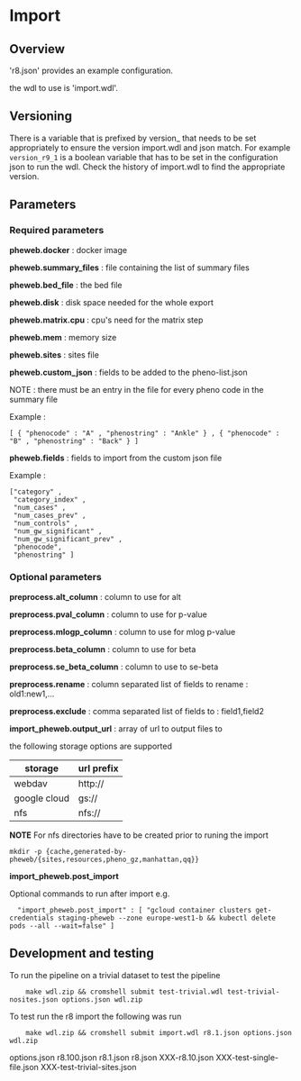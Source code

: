 # Import

## Overview
'r8.json' provides an example configuration.

the wdl to use is 'import.wdl'.

## Versioning

There is a variable that is prefixed by version_ that needs to
be set appropriately to ensure the version import.wdl and json
match.  For example `version_r9_1` is a boolean variable that
has to be set in the configuration json to run the wdl.  Check 
the history of import.wdl to find the appropriate version.

## Parameters
### Required parameters

**pheweb.docker** : docker image

**pheweb.summary_files** : file containing the list of summary files

**pheweb.bed_file** : the bed file
      
**pheweb.disk** : disk space needed for the whole export

**pheweb.matrix.cpu** : cpu's need for the matrix step

**pheweb.mem** : memory size

**pheweb.sites** : sites file

**pheweb.custom_json** : fields to be added to the pheno-list.json

NOTE : there must be an entry in the file for every pheno code in the summary file

Example :
```
[ { "phenocode" : "A" , "phenostring" : "Ankle" } , { "phenocode" : "B" , "phenostring" : "Back" } ]
```

**pheweb.fields** : fields to import from the custom json file

Example :

```
["category" ,
 "category_index" ,
 "num_cases" ,
 "num_cases_prev" ,
 "num_controls" ,
 "num_gw_significant" ,
 "num_gw_significant_prev" ,
 "phenocode",
 "phenostring" ]
```

### Optional parameters

**preprocess.alt_column** : column to use for alt

**preprocess.pval_column** : column to use for p-value

**preprocess.mlogp_column** : column to use for mlog p-value

**preprocess.beta_column** : column to use for beta

**preprocess.se_beta_column** : column to use to se-beta

**preprocess.rename** : column separated list of fields to rename : old1:new1,...

**preprocess.exclude** : comma separated list of fields to : field1,field2

**import_pheweb.output_url** : array of url to output files to

the following storage options are supported

|storage      | url prefix |
|-------------|------------|
|webdav       | http://    |
|google cloud | gs://      |
|nfs          | nfs://     |



**NOTE** For nfs directories have to be created prior to runing the import

```
mkdir -p {cache,generated-by-pheweb/{sites,resources,pheno_gz,manhattan,qq}}
```

**import_pheweb.post_import**

Optional commands to run after import e.g.


```
  "import_pheweb.post_import" : [ "gcloud container clusters get-credentials staging-pheweb --zone europe-west1-b && kubectl delete pods --all --wait=false" ]
```

## Development and testing

To run the pipeline on a trivial dataset to test the pipeline

```
	make wdl.zip && cromshell submit test-trivial.wdl test-trivial-nosites.json options.json wdl.zip
```

To test run the r8 import the following was run

```
	make wdl.zip && cromshell submit import.wdl r8.1.json options.json wdl.zip
```

options.json  r8.100.json  r8.1.json  r8.json    XXX-r8.10.json  XXX-test-single-file.json  XXX-test-trivial-sites.json

